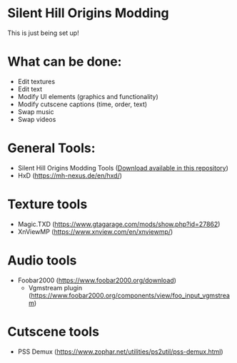 # Silent Hill Origins Modding

This is just being set up!

# What can be done:
- Edit textures
- Edit text
- Modify UI elements (graphics and functionality)
- Modify cutscene captions (time, order, text)
- Swap music
- Swap videos

# General Tools:
- Silent Hill Origins Modding Tools ([Download available in this repository](https://github.com/zealottormunds/SH0Modding/tree/main/Silent%20Hill%20Origins%20Modding%20Tools))
- HxD (https://mh-nexus.de/en/hxd/)

# Texture tools
- Magic.TXD (https://www.gtagarage.com/mods/show.php?id=27862)
- XnViewMP (https://www.xnview.com/en/xnviewmp/)

# Audio tools
- Foobar2000 (https://www.foobar2000.org/download)
  - Vgmstream plugin (https://www.foobar2000.org/components/view/foo_input_vgmstream)

# Cutscene tools
- PSS Demux (https://www.zophar.net/utilities/ps2util/pss-demux.html)

